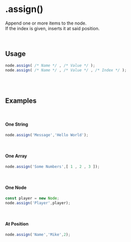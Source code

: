 
# .assign()


Append one or more items to the node.  
If the index is given, inserts it at said position.

<br>

## Usage

```js
node.assign( /* Name */ , /* Value */ );
node.assign( /* Name */ , /* Value */ , /* Index */ );
```

<br>
<br>

## Examples

<br>

#### One String

```js
node.assign('Message','Hello World');
```

<br>

#### One Array

```js
node.assign('Some Numbers',[ 1 , 2 , 3 ]);
```

<br>

#### One Node

```js
const player = new Node;
node.assign('Player',player);
```

<br>

#### At Position

```js
node.assign('Name','Mike',2);
```

<br>
